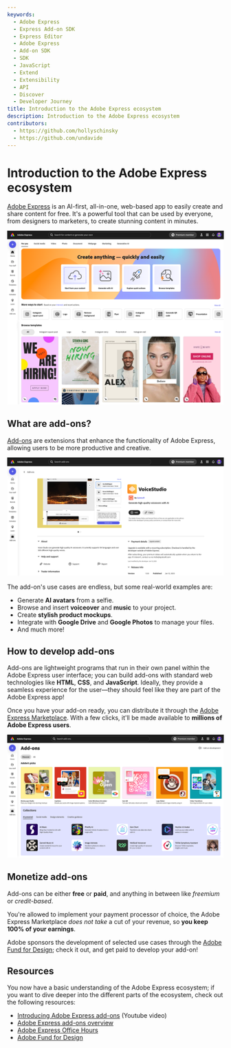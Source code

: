 ```yaml
---
keywords:
  - Adobe Express
  - Express Add-on SDK
  - Express Editor
  - Adobe Express
  - Add-on SDK
  - SDK
  - JavaScript
  - Extend
  - Extensibility
  - API
  - Discover
  - Developer Journey
title: Introduction to the Adobe Express ecosystem
description: Introduction to the Adobe Express ecosystem
contributors:
  - https://github.com/hollyschinsky
  - https://github.com/undavide
---
```


# Introduction to the Adobe Express ecosystem

[Adobe Express](https://www.adobe.com/express/) is an AI-first, all-in-one, web-based app to easily create and share content for free. It's a powerful tool that can be used by everyone, from designers to marketers, to create stunning content in minutes.

![Adobe Express](./images/beginner-express.png)

## What are add-ons?

[Add-ons](https://new.express.adobe.com/add-ons) are extensions that enhance the functionality of Adobe Express, allowing users to be more productive and creative.

![Adobe Express add-ons](./images/beginner-addon.png)

The add-on's use cases are endless, but some real-world examples are:

- Generate **AI avatars** from a selfie.
- Browse and insert **voiceover** and **music** to your project.
- Create **stylish product mockups**.
- Integrate with **Google Drive** and **Google Photos** to manage your files.
- And much more!

## How to develop add-ons

Add-ons are lightweight programs that run in their own panel within the Adobe Express user interface; you can build add-ons with standard web technologies like **HTML**, **CSS**, and **JavaScript**. Ideally, they provide a seamless experience for the user—they should feel like they are part of the Adobe Express app!

Once you have your add-on ready, you can distribute it through the [Adobe Express Marketplace](https://new.express.adobe.com/add-ons). With a few clicks, it'll be made available to **millions of Adobe Express users**.

![Adobe Express Marketplace](./images/beginner-marketplace.png)

## Monetize add-ons

Add-ons can be either **free** or **paid**, and anything in between like _freemium_ or _credit-based_.

<InlineAlert slots="text1" variant="info" />

You're allowed to implement your payment processor of choice, the Adobe Express Marketplace _does not take_ a cut of your revenue, so **you keep 100% of your earnings**.

Adobe sponsors the development of selected use cases through the [Adobe Fund for Design](https://developer.adobe.com/fund-for-design); check it out, and get paid to develop your add-on!

## Resources

You now have a basic understanding of the Adobe Express ecosystem; if you want to dive deeper into the different parts of the ecosystem, check out the following resources:

- [Introducing Adobe Express add-ons](https://www.youtube.com/watch?v=CHBiTTN1neE) (Youtube video)
- [Adobe Express add-ons overview](https://developer.adobe.com/express/add-ons/)
- [Adobe Express Office Hours](https://developer.adobe.com/developers-live)
- [Adobe Fund for Design](https://developer.adobe.com/fund-for-design)
